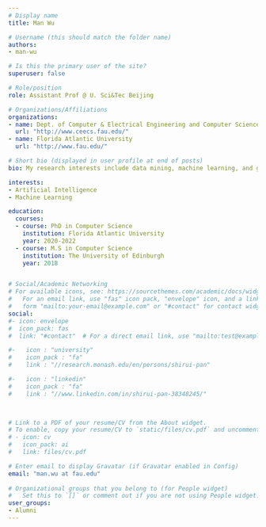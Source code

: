 ```yaml
---
# Display name
title: Man Wu

# Username (this should match the folder name)
authors:
- man-wu

# Is this the primary user of the site?
superuser: false

# Role/position
role: Assistant Prof @ U. Sci&Tec Beijing

# Organizations/Affiliations
organizations:
- name: Dept. of Computer & Electrical Engineering and Computer Science
  url: "http://www.ceecs.fau.edu/"
- name: Florida Atlantic University 
  url: "http://www.fau.edu/"

# Short bio (displayed in user profile at end of posts)
bio: My research interests include data mining, machine learning, and graph  analysis.

interests:
- Artificial Intelligence
- Machine Learning

education:
  courses:
  - course: PhD in Computer Science
    institution: Florida Atlantic University
    year: 2020-2022
  - course: M.S in Computer Science
    institution: The University of Edinburgh
    year: 2018


# Social/Academic Networking
# For available icons, see: https://sourcethemes.com/academic/docs/widgets/#icons
#   For an email link, use "fas" icon pack, "envelope" icon, and a link in the
#   form "mailto:your-email@example.com" or "#contact" for contact widget.
social:
#- icon: envelope
#  icon_pack: fas
#  link: "#contact"  # For a direct email link, use "mailto:test@example.org".

#-   icon : "university"
#    icon_pack : "fa"
#    link : "//research.monash.edu/en/persons/shirui-pan"

#-   icon : "linkedin"
#    icon_pack : "fa"
#    link : "//www.linkedin.com/in/shirui-pan-38348245/"
    


# Link to a PDF of your resume/CV from the About widget.
# To enable, copy your resume/CV to `static/files/cv.pdf` and uncomment the lines below.  
# - icon: cv
#   icon_pack: ai
#   link: files/cv.pdf

# Enter email to display Gravatar (if Gravatar enabled in Config)
email: "man.wu at fau.edu"
  
# Organizational groups that you belong to (for People widget)
#   Set this to `[]` or comment out if you are not using People widget.  
user_groups:
- Alumni
---
```

